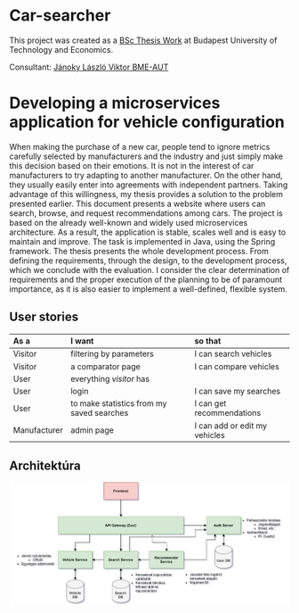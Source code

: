 # Car-searcher
This project was created as a [BSc Thesis Work](https://www.aut.bme.hu/Education/BScInfo/Szakdolgozat) at Budapest University of Technology and Economics.

Consultant: [Jánoky László Viktor BME-AUT](https://www.aut.bme.hu/Staff/jlaci) 

# Developing a microservices application for vehicle configuration
When making the purchase of a new car, people tend to ignore metrics carefully selected by manufacturers and the industry and just simply make this decision based on their emotions. It is not in the interest of car manufacturers to try adapting to another manufacturer. On the other hand, they usually easily enter into agreements with independent partners. Taking advantage of this willingness, my thesis provides a solution to the problem presented earlier. This document presents a website where users can search, browse, and request recommendations among cars.
The project is based on the already well-known and widely used microservices architecture. As a result, the application is stable, scales well and is easy to maintain and improve. The task is implemented in Java, using the Spring framework.
The thesis presents the whole development process. From defining the requirements, through the design, to the development process, which we conclude with the evaluation. I consider the clear determination of requirements and the proper execution of the planning to be of paramount importance, as it is also easier to implement a well-defined, flexible system.

## User stories
|As a |I want |so that|
|:---|:---|:---|
|Visitor |filtering by parameters|I can search vehicles|
|Visitor |a comparator page|I can compare vehicles|
|User |everything *visitor* has | |
|User |login| I can save my searches|
|User |to make statistics from my saved searches| I can get recommendations|
|Manufacturer |admin page|I can add or edit my vehicles|
 
## Architektúra 
![final architecture](architektúra.jpg)



